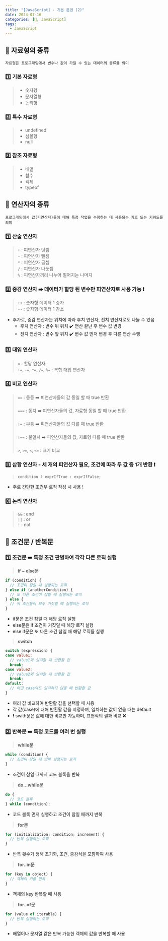 ```yaml
---
title: "[JavaScript] - 기본 문법 (2)"
date: 2024-07-16
categories: [📖, JavaScript]
tags: 
  - JavaScript
---
```

## 🚀 자료형의 종류
<span>`자료형은 프로그래밍에서 변수나 값이 가질 수 있는 데이터의 종류를 의미`</span>

### 1️⃣ 기본 자료형
  > - 숫자형<br>
  > - 문자열형<br>
  > - 논리형<br>
  
### 2️⃣ 특수 자료형
  > - undefined<br>
  > - 심볼형<br>
  > - null<br>
  
### 3️⃣ 참조 자료형
  > - 배열<br>
  > - 함수<br>
  > - 객체<br>
  > - typeof<br>

## 🚀 연산자의 종류
<span>`프로그래밍에서 값(피연산자)들에 대해 특정 작업을 수행하는 데 사용되는 기호 또는 키워드를 의미`</span>

### 1️⃣ 산술 연산자
  > `+` : 피연산자 덧셈<br>
  > `-` : 피연산자 뺄셈<br>
  > `*` : 피연산자 곱셈<br>
  > `/` : 피연산자 나눗셈<br>
  > `%` : 피연산자끼리 나누어 떨어지는 나머지<br>

### 2️⃣ 증감 연산자 ➡️ 데이터가 할당 된 변수만 피연산자로 사용 가능 ❗️
  > `++` : 숫자형 데이터 1 증가<br>
  > `--` : 숫자형 데이터 1 감소<br>

  - 추가로, 증감 연산자는 위치에 따라 후치 연산자, 전치 연산자로도 나눌 수 있음
    - 후치 연산자 : 변수 뒤 위치 ✔️ 연산 끝난 후 변수 값 변경
    - 전치 연산자 : 변수 앞 위치 ✔️ 변수 값 먼저 변경 후 다른 연산 수행

### 3️⃣ 대입 연산자
  > `=` : 할당 연산자<br>
  > `+=`, `-=`, `*=`, `/=`, `%=` : 복합 대입 연산자<br>

### 4️⃣ 비교 연산자
  > `==` : 동등 ➡️ 피연산자들의 값 동일 할 때 true 반환<br><br>
  > `===` : 동치 ➡️ 피연산자들의 값, 자료형 동일 할 때 true 반환<br>  
  > `!=` : 부등 ➡️ 피연산자들의 값 다를 때 true 반환<br>  
  > `!==` : 불일치 ➡️ 피연산자들의 값, 자료형 다를 때 true 반환<br>  
  > `>`, `>=`, `<`, `<=` : 크기 비교<br>

### 5️⃣ 삼항 연산자 - 세 개의 피연산자 필요, 조건에 따라 두 값 중 1개 반환 ❗️ 
  > `condition ? exprIfTrue : exprIfFalse;` <br>

  - 주로 간단한 조건부 로직 작성 시 사용 !

### 6️⃣ 논리 연산자
  > `&&` : and<br>
  > `||` : or<br>
  > `!` : not<br>

## 🚀 조건문 / 반복문

### 1️⃣ 조건문 ➡️ 특정 조건 판별하여 각각 다른 로직 실행
  > **if ~ else문** 

  ```javascript
  if (condition) {
    // 조건이 참일 때 실행되는 로직
  } else if (anotherCondition) {
    // 또 다른 조건이 참일 때 실행되는 로직
  } else {
    // 위 조건들이 모두 거짓일 때 실행되는 로직
  }
  ```

  - if문은 조건 참일 때 해당 로직 실행 <br>
  - else문은 if 조건이 거짓일 때 해당 로직 실행 <br>
  - else if문은 또 다른 조건 참일 때 해당 로직들 실행 <br>

  > **switch** 

  ```javascript
  switch (expression) {
  case value1:
    // value1과 일치할 때 반환활 값
    break;
  case value2:
    // value2와 일치할 때 반환활 값
    break;
  default:
    // 어떤 case와도 일치하지 않을 때 반환활 값
  }
  ```

  - 여러 값 비교하여 반환활 값을 선택할 때 사용
  - 각 값(case)에 대해 반환활 값을 지정하며, 일치하는 값이 없을 때는 default
  - ❗️ swith문은 값에 대한 비교만 가능하며, 표현식의 결과 비교 ❌
  
### 2️⃣ 반복문 ➡️ 특정 코드를 여러 번 실행
  > **while문**

  ```javascript
  while (condition) {
    // 조건이 참일 때 반복 실행되는 로직
  }
  ```

  - 조건이 참일 때까지 코드 블록을 반복

  > **do...while문**

  ```javascript
  do {
    // 코드 블록
  } while (condition);
  ```

  - 코드 블록 먼저 실행하고 조건이 참일 때까지 반복

  > **for문**

  ```javascript
  for (initialization; condition; increment) {
    // 반복 실행되는 로직
  }
  ```

  - 반복 횟수가 정해 초기화, 조건, 증감식을 포함하여 사용

  > **for..in문**

  ```javascript
  for (key in object) {
    // 객체의 키를 반복
  }
  ```

  - 객체의 key 반복할 때 사용

  > **for..of문** 

  ```javascript
  for (value of iterable) {
    // 반복 실행되는 로직
  }
  ```

  - 배열이나 문자열 같은 반복 가능한 객체의 값을 반복할 때 사용